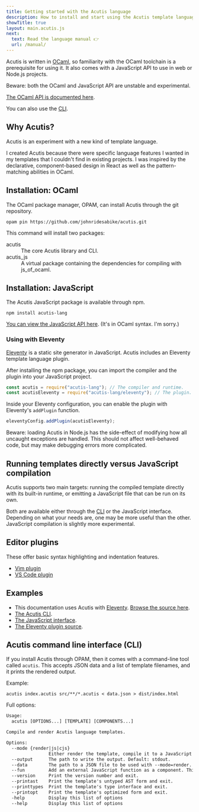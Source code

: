 ```yaml
---
title: Getting started with the Acutis language
description: How to install and start using the Acutis template language.
showTitle: true
layout: main.acutis.js
next:
  text: Read the language manual 👉
  url: /manual/
---
```


Acutis is written in [OCaml], so familiarity with the OCaml toolchain is a
prerequisite for using it. It also comes with a JavaScript API to use in web or
Node.js projects.

[ocaml]: https://ocaml.org/

Beware: both the OCaml and JavaScript API are unstable and experimental.

[The OCaml API is documented here](../api/).

You can also use the [CLI].

[cli]: #acutis-command-line-interface-(cli)

## Why Acutis?

Acutis is an experiment with a new kind of template language.

I created Acutis because there were specific language features I wanted in my
templates that I couldn't find in existing projects. I was inspired by the
declarative, component-based design in React as well as the pattern-matching
abilities in OCaml.

## Installation: OCaml

The OCaml package manager, OPAM, can install Acutis through the git repository.

```shell
opam pin https://github.com/johnridesabike/acutis.git
```

This command will install two packages:

<dl>
<dt class="font-monospace">
  acutis
<dd>
  The core Acutis library and CLI.

<dt class="font-monospace">
  acutis_js
<dd>
  A virtual package containing the dependencies for compiling with js_of_ocaml.
</dl>

## Installation: JavaScript

The Acutis JavaScript package is available through npm.

```shell
npm install acutis-lang
```

[You can view the JavaScript API here][3]. (It's in OCaml syntax. I'm sorry.)

### Using with Eleventy

[Eleventy] is a static site generator in JavaScript. Acutis includes an Eleventy
template language plugin.

After installing the npm package, you can import the compiler and the plugin
into your JavaScript project.

```javascript
const acutis = require("acutis-lang"); // The compiler and runtime.
const acutisEleventy = require("acutis-lang/eleventy"); // The plugin.
```

Inside your Eleventy configuration, you can enable the plugin with Eleventy's
`addPlugin` function.

```javascript
eleventyConfig.addPlugin(acutisEleventy);
```

Beware: loading Acutis in Node.js has the side-effect of modifying how all
uncaught exceptions are handled. This should not affect well-behaved code, but
may make debugging errors more complicated.

## Running templates directly versus JavaScript compilation

Acutis supports two main targets: running the compiled template directly with
its built-in runtime, or emitting a JavaScript file that can be run on its own.

Both are available either through the [CLI] or the JavaScript interface.
Depending on what your needs are, one may be more useful than the other.
JavaScript compilation is slightly more experimental.

## Editor plugins

These offer basic syntax highlighting and indentation features.

- [Vim plugin](https://github.com/johnridesabike/vim-acutis)
- [VS Code plugin](https://marketplace.visualstudio.com/items?itemName=jbpjackson.acutis-vscode)

## Examples

- This documentation uses Acutis with [Eleventy]. [Browse the source here][1].
- [The Acutis CLI][2].
- [The JavaScript interface][3].
- [The Eleventy plugin source][4].

[1]: https://github.com/johnridesabike/acutis/tree/master/docs
[2]: https://github.com/johnridesabike/acutis/blob/master/bin/cli.ml
[3]: https://github.com/johnridesabike/acutis/blob/master/js/acutis_js.ml
[4]: https://github.com/johnridesabike/acutis/blob/master/eleventy.js
[eleventy]: https://www.11ty.dev/

## Acutis command line interface (CLI)

If you install Acutis through OPAM, then it comes with a command-line tool
called `acutis`. This accepts JSON data and a list of template filenames, and it
prints the rendered output.

Example:

```shell
acutis index.acutis src/**/*.acutis < data.json > dist/index.html
```

Full options:

```txt
Usage:
  acutis [OPTIONS...] [TEMPLATE] [COMPONENTS...]

Compile and render Acutis language templates.

Options:
  --mode {render|js|cjs}
                Either render the template, compile it to a JavaScript module, or compile it to a CommonJS module. Default: render.
  --output      The path to write the output. Default: stdout.
  --data        The path to a JSON file to be used with --mode=render. Default: stdin.
  --fun         Add an external JavaScript function as a component. This takes three arguments: file path, function name, and type interface.
  --version     Print the version number and exit.
  --printast    Print the template's untyped AST form and exit.
  --printtypes  Print the template's type interface and exit.
  --printopt    Print the template's optimized form and exit.
  -help         Display this list of options
  --help        Display this list of options
```
